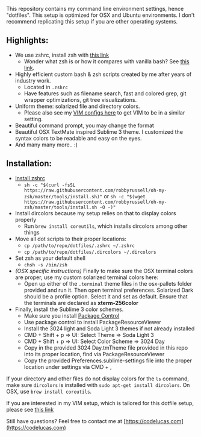 This repository contains my command line environment settings, hence "dotfiles". This setup is
optimized for OSX and Ubuntu environments. I don't recommend replicating this setup if you are
other operating systems.


Highlights:
-----------
- We use zshrc, install zsh with [this link](https://github.com/robbyrussell/oh-my-zsh)
    * Wonder what zsh is or how it compares with vanilla bash? See [this link](http://stackabuse.com/zsh-vs-bash/).
- Highly efficient custom bash & zsh scripts created by me after years of industry work.
    * Located in `.zshrc`
    * Have features such as filename search, fast and colored grep, git wrapper optimizations, git tree visualizations.
- Uniform theme: solarized file and directory colors.
    * Please also see my [VIM configs here](https://github.com/codelucas/vimrc) to get VIM to be in a similar setting.
- Beautiful command prompt, you may change the format
- Beautiful OSX TextMate inspired Sublime 3 theme. I customized the syntax colors to be readable and easy on the eyes.
- And many many more.. :) 


Installation:
-------------
- [Install zshrc](https://github.com/robbyrussell/oh-my-zsh#basic-installation)
    * `sh -c "$(curl -fsSL https://raw.githubusercontent.com/robbyrussell/oh-my-zsh/master/tools/install.sh)"` or
        `sh -c "$(wget https://raw.githubusercontent.com/robbyrussell/oh-my-zsh/master/tools/install.sh -O -)"`
- Install dircolors because my setup relies on that to display colors properly
    * Run `brew install coreutils`, which installs dircolors among other things
- Move all dot scripts to their proper locations:
    * `cp /path/to/repo/dotfiles/.zshrc ~/.zshrc`
    * `cp /path/to/repo/dotfiles/.dircolors ~/.dircolors`
- Set zsh as your default shell
    * `chsh -s /bin/zsh`
- *(OSX specific instructions)* Finally to make sure the OSX terminal colors are proper, use my custom solarized terminal colors here:
    * Open up either of the `.terminal` theme files in the osx-pallets folder provided and run it. Then open terminal preferences.
      Solarized Dark should be a profile option. Select it and set as default. Ensure that the terminals are declared as **xterm-256color**
- Finally, install the Sublime 3 color schemes.
    * Make sure you install [Package Control](https://packagecontrol.io/installation)
    * Use package control to install PackageResourceViewer
    * Install the 3024 light and Soda Light 3 themes if not already installed
    * CMD + Shift + p => UI: Select Theme => Soda Light 3
    * CMD + Shift + p => UI: Select Color Scheme => 3024 Day
    * Copy in the provided 3024 Day.tmTheme file provided in this repo into its proper location, find via PackageResourceViewer
    * Copy the provided Preferences.sublime-settings file into the proper location under settings via CMD + ,

If your directory and other files do not display colors for the `ls` command,
make sure `dircolors` is installed with `sudo apt-get install dircolors`.
On OSX, use `brew install coreutils`.

If you are interested in my VIM setup, which is tailored for this dotfile setup, please see [this link](https://github.com/codelucas/vimrc)

Still have questions? Feel free to contact me at [https://codelucas.com](https://codelucas.com)
